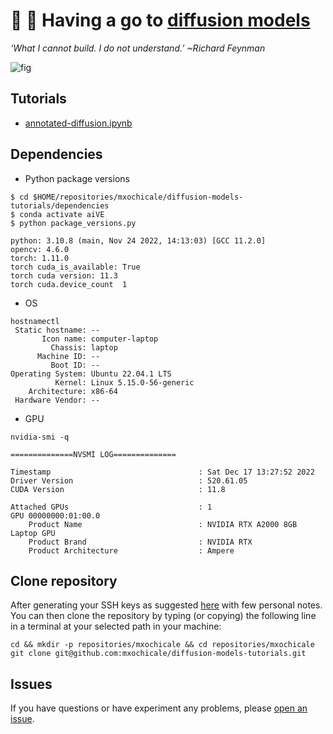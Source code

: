 # :school_satchel: :wrench: Having a go to [diffusion models](https://en.wikipedia.org/wiki/Diffusion_model)
_‘What I cannot build. I do not understand.’ ~Richard Feynman_

![fig](tutorials/results/difussion_sample.gif)

## Tutorials
* [annotated-diffusion.ipynb](tutorials)

## Dependencies

* Python package versions
```
$ cd $HOME/repositories/mxochicale/diffusion-models-tutorials/dependencies
$ conda activate aiVE
$ python package_versions.py 

python: 3.10.8 (main, Nov 24 2022, 14:13:03) [GCC 11.2.0]
opencv: 4.6.0
torch: 1.11.0
torch cuda_is_available: True
torch cuda version: 11.3
torch cuda.device_count  1
```
* OS
```
hostnamectl
 Static hostname: --
       Icon name: computer-laptop
         Chassis: laptop
      Machine ID: --
         Boot ID: --
Operating System: Ubuntu 22.04.1 LTS              
          Kernel: Linux 5.15.0-56-generic
    Architecture: x86-64
 Hardware Vendor: --

```
* GPU
```
nvidia-smi -q

==============NVSMI LOG==============

Timestamp                                 : Sat Dec 17 13:27:52 2022
Driver Version                            : 520.61.05
CUDA Version                              : 11.8

Attached GPUs                             : 1
GPU 00000000:01:00.0
    Product Name                          : NVIDIA RTX A2000 8GB Laptop GPU
    Product Brand                         : NVIDIA RTX
    Product Architecture                  : Ampere

```




## Clone repository
After generating your SSH keys as suggested [here](https://github.com/mxochicale/tools/blob/main/github/SSH.md) with few personal notes.
You can then clone the repository by typing (or copying) the following line in a terminal at your selected path in your machine:
```
cd && mkdir -p repositories/mxochicale && cd repositories/mxochicale
git clone git@github.com:mxochicale/diffusion-models-tutorials.git
```

## Issues 
If you have questions or have experiment any problems, please [open an issue](https://github.com/mxochicale/diffusion-models-tutorials/issues).
